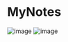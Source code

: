 # MyNotes
![image](https://github.com/Wikaobl/MyNotes/assets/107032701/03377754-e6b3-48c3-83a2-3bf3a788efe7)
![image](https://github.com/Wikaobl/MyNotes/assets/107032701/f5cb460a-523b-460e-a78d-ff6d71651808)
